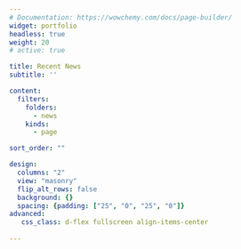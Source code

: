 ```yaml
---
# Documentation: https://wowchemy.com/docs/page-builder/
widget: portfolio
headless: true
weight: 20
# active: true

title: Recent News
subtitle: ''

content:
  filters:
    folders:
      - news
    kinds:
      - page

sort_order: ""

design:
  columns: "2"
  view: "masonry"
  flip_alt_rows: false
  background: {}
  spacing: {padding: ["25", "0", "25", "0"]}
advanced:
   css_class: d-flex fullscreen align-items-center
  
---
```


